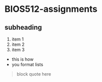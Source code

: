 # BIOS512-assignments

## subheading

1. item 1
2. item 2
3. item 3

- this is how
- you format lists

>block quote here
